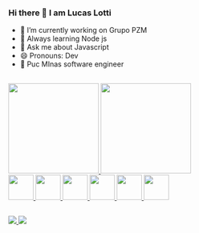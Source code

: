 ### Hi there 👋 I am Lucas Lotti
- 🔭 I’m currently working on Grupo PZM
- 🌱 Always learning Node js
- 💬 Ask me about Javascript
- 😄 Pronouns: Dev
- 🎒 Puc MInas software engineer
 ##
<div>
  <a href="https://github.com/PAlucas" />
  <img height="180em" src="https://github-readme-stats.vercel.app/api?username=Palucas&theme=prussian&show_icons=true"/>
  <img height="180em" src="https://github-readme-stats.vercel.app/api/top-langs/?username=Palucas&layout=compact&theme=prussian"/>
</div>
<div>
  <img height="50em" src="https://cdn.jsdelivr.net/gh/devicons/devicon/icons/react/react-original.svg" />
  <img height="50em" src="https://cdn.jsdelivr.net/gh/devicons/devicon/icons/nodejs/nodejs-original.svg" />
  <img height="50em" src="https://cdn.jsdelivr.net/gh/devicons/devicon/icons/javascript/javascript-original.svg" />
  <img height="50em" src="https://cdn.jsdelivr.net/gh/devicons/devicon/icons/php/php-original.svg" />
  <img height="50em" src="https://cdn.jsdelivr.net/gh/devicons/devicon/icons/html5/html5-original.svg" />
  <img height="50em" src="https://cdn.jsdelivr.net/gh/devicons/devicon/icons/css3/css3-original.svg" />
</div>

##
<div>
  <a href="https://www.linkedin.com/in/lucas-perlatto-lotti-garcia-651b97173" target="_blank">
   <img src="https://img.shields.io/badge/LinkedIn-0077B5?style=for-the-badge&logo=linkedin&logoColor=white" target="_blank"/>
  </a>
   <a href="https://www.instagram.com/projetoslucaslotti/" target="_blank">
   <img src="https://img.shields.io/badge/Instagram-E4405F?style=for-the-badge&logo=instagram&logoColor=white" target="_blank"/>
  </a>
</div>
